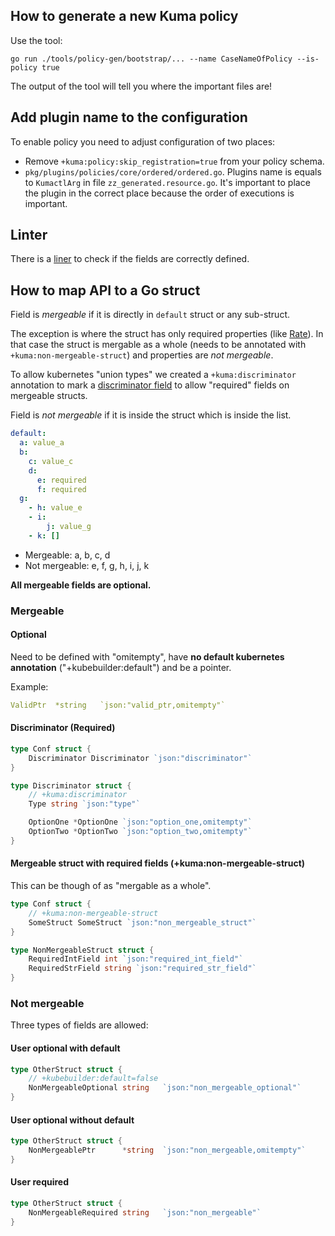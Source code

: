 ## How to generate a new Kuma policy

Use the tool:

```shell
go run ./tools/policy-gen/bootstrap/... --name CaseNameOfPolicy --is-policy true
```

The output of the tool will tell you where the important files are!

## Add plugin name to the configuration

To enable policy you need to adjust configuration of two places:
* Remove `+kuma:policy:skip_registration=true` from your policy schema.
* `pkg/plugins/policies/core/ordered/ordered.go`. Plugins name is equals to `KumactlArg` in file `zz_generated.resource.go`. It's important to place the plugin in the correct place because the order of executions is important.

## Linter

There is a [liner](https://github.com/kumahq/kuma/blob/61f28e4bcca0b5e6aa1044a0e536abb6a6a53642/tools/ci/api-linter/linter/api-linter.go#L49-L48)
to check if the fields are correctly defined.

## How to map API to a Go struct

Field is _mergeable_ if it is directly in `default` struct or any sub-struct.

The exception is where the struct has only required properties (like [Rate](https://github.com/kumahq/kuma/blob/9f07f444e076433bfdff4ce5d26958006234dd3b/pkg/plugins/policies/meshratelimit/api/v1alpha1/meshratelimit.go#L107-L113)).
In that case the struct is mergable as a whole (needs to be annotated with `+kuma:non-mergeable-struct`) and properties are _not mergeable_.

To allow kubernetes "union types" we created a `+kuma:discriminator` annotation to mark a [discriminator field](https://github.com/kubernetes/enhancements/blob/master/keps/sig-api-machinery/1027-api-unions/README.md?utm_source=chatgpt.com#discriminator-field) to allow "required" fields on mergeable structs.

Field is _not mergeable_ if it is inside the struct which is inside the list.

```yaml
default:
  a: value_a
  b: 
    c: value_c
    d:
      e: required
      f: required
  g:
    - h: value_e
    - i: 
        j: value_g
    - k: []
```

* Mergeable: a, b, c, d
* Not mergeable: e, f, g, h, i, j, k

**All mergeable fields are optional.**

### Mergeable

#### Optional

Need to be defined with "omitempty", have **no default kubernetes annotation** ("+kubebuilder:default") and be a pointer.

Example:
```yaml
ValidPtr  *string   `json:"valid_ptr,omitempty"`
```

#### Discriminator (Required)

```go
type Conf struct {
    Discriminator Discriminator `json:"discriminator"`
}

type Discriminator struct {
    // +kuma:discriminator
    Type string `json:"type"`

    OptionOne *OptionOne `json:"option_one,omitempty"`
    OptionTwo *OptionTwo `json:"option_two,omitempty"`
}

```

#### Mergeable struct with required fields (+kuma:non-mergeable-struct)

This can be though of as "mergable as a whole".

```go
type Conf struct {
    // +kuma:non-mergeable-struct
    SomeStruct SomeStruct `json:"non_mergeable_struct"`
}

type NonMergeableStruct struct {
    RequiredIntField int `json:"required_int_field"`
    RequiredStrField string `json:"required_str_field"`
}
```

### Not mergeable

Three types of fields are allowed:


#### User optional with default

```go
type OtherStruct struct {
    // +kubebuilder:default=false
    NonMergeableOptional string   `json:"non_mergeable_optional"`
}
```

#### User optional without default

```go
type OtherStruct struct {
    NonMergeablePtr      *string  `json:"non_mergeable,omitempty"`
}
```

#### User required

```go
type OtherStruct struct {
    NonMergeableRequired string   `json:"non_mergeable"`
}
```
